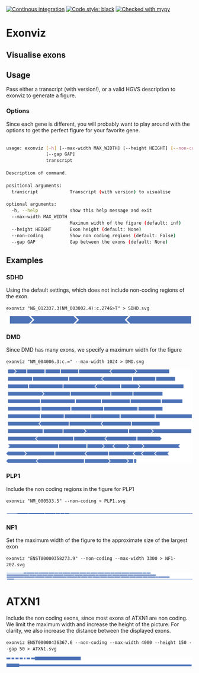 [![Continous integration](https://github.com/Redmar-van-den-Berg/exonviz/actions/workflows/ci.yml/badge.svg)](https://github.com/Redmar-van-den-Berg/exonviz/actions/workflows/ci.yml)
[![Code style: black](https://img.shields.io/badge/code%20style-black-000000.svg)](https://github.com/psf/black)
[![Checked with mypy](http://www.mypy-lang.org/static/mypy_badge.svg)](http://mypy-lang.org/)

# Exonviz
Visualise exons
------------------------------------------------------------------------
## Usage
Pass either a transcript (with version!), or a valid HGVS description to exonviz to generate a figure.
### Options
Since each gene is different, you will probably want to play around with the options to get the perfect figure for your favorite gene.

```bash

usage: exonviz [-h] [--max-width MAX_WIDTH] [--height HEIGHT] [--non-coding]
               [--gap GAP]
               transcript

Description of command.

positional arguments:
  transcript            Transcript (with version) to visualise

optional arguments:
  -h, --help            show this help message and exit
  --max-width MAX_WIDTH
                        Maximum width of the figure (default: inf)
  --height HEIGHT       Exon height (default: None)
  --non-coding          Show non coding regions (default: False)
  --gap GAP             Gap between the exons (default: None)
```

## Examples
### SDHD
Using the default settings, which does not include non-coding regions of the exon.

`exonviz "NG_012337.3(NM_003002.4):c.274G>T" > SDHD.svg`

![Figure of SDH exons](examples/SDHD.svg)

### DMD
Since DMD has many exons, we specify a maximum width for the figure

`exonviz "NM_004006.3:c.=" --max-width 1024 > DMD.svg`

![Figure of DMD exons](examples/DMD.svg)

### PLP1
Include the non coding regions in the figure for PLP1

`exonviz "NM_000533.5" --non-coding > PLP1.svg`

![Figure of PLP1 exons](examples/PLP1.svg)

### NF1
Set the maximum width of the figure to the approximate size of the largest exon

`exonviz "ENST00000358273.9" --non-coding --max-width 3300 > NF1-202.svg`

![Figure of NF1 exons](examples/NF1-202.svg)

# ATXN1
Include the non coding exons, since most exons of ATXN1 are non coding. We
limit the maximum width and increase the height of the picture. For clarity, we
also increase the distance between the displayed exons.

`exonviz ENST00000436367.6 --non-coding --max-width 4000 --height 150 --gap 50 > ATXN1.svg`

![Figure of ATXN1 exons](examples/ATXN1.svg)

